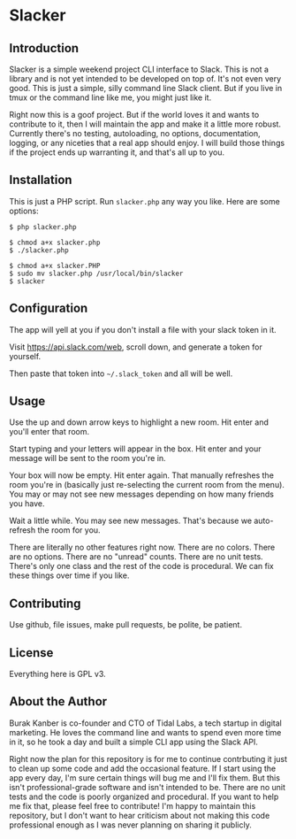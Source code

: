 Slacker
=======

Introduction
------------

Slacker is a simple weekend project CLI interface to Slack. This is not a
library and is not yet intended to be developed on top of. It's not even very
good. This is just a simple, silly command line Slack client. But if you live
in tmux or the command line like me, you might just like it.

Right now this is a goof project. But if the world loves it and wants to
contribute to it, then I will maintain the app and make it a little more
robust. Currently there's no testing, autoloading, no options, documentation,
logging, or any niceties that a real app should enjoy. I will build those
things if the project ends up warranting it, and that's all up to you.

Installation
------------

This is just a PHP script. Run `slacker.php` any way you like. Here are some options:

    $ php slacker.php

	$ chmod a+x slacker.php
	$ ./slacker.php

	$ chmod a+x slacker.PHP
	$ sudo mv slacker.php /usr/local/bin/slacker
	$ slacker

Configuration
-------------

The app will yell at you if you don't install a file with your slack token in
it.

Visit https://api.slack.com/web, scroll down, and generate a token for
yourself.

Then paste that token into `~/.slack_token` and all will be well.

Usage
-----

Use the up and down arrow keys to highlight a new room. Hit enter and you'll
enter that room.

Start typing and your letters will appear in the box. Hit enter and your
message will be sent to the room you're in.

Your box will now be empty. Hit enter again. That manually refreshes the room
you're in (basically just re-selecting the current room from the menu). You may
or may not see new messages depending on how many friends you have.

Wait a little while. You may see new messages. That's because we auto-refresh
the room for you.

There are literally no other features right now. There are no colors. There are
no options. There are no "unread" counts. There are no unit tests. There's only
one class and the rest of the code is procedural. We can fix these things over
time if you like.

Contributing
------------

Use github, file issues, make pull requests, be polite, be patient.

License
-------

Everything here is GPL v3.

About the Author
----------------

Burak Kanber is co-founder and CTO of Tidal Labs, a tech startup in digital
marketing. He loves the command line and wants to spend even more time in it,
so he took a day and built a simple CLI app using the Slack API.

Right now the plan for this repository is for me to continue contrbuting it
just to clean up some code and add the occasional feature. If I start using the
app every day, I'm sure certain things will bug me and I'll fix them. But this
isn't professional-grade software and isn't intended to be. There are no unit
tests and the code is poorly organized and procedural. If you want to help me
fix that, please feel free to contribute! I'm happy to maintain this
repository, but I don't want to hear criticism about not making this code
professional enough as I was never planning on sharing it publicly.
